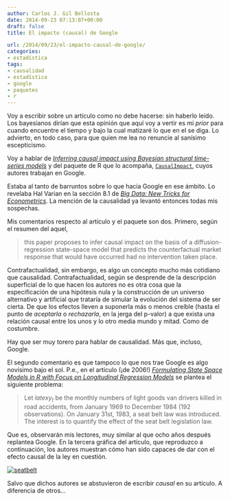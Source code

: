 ```yaml
---
author: Carlos J. Gil Bellosta
date: 2014-09-23 07:13:07+00:00
draft: false
title: El impacto (causal) de Google

url: /2014/09/23/el-impacto-causal-de-google/
categories:
- estadística
tags:
- causalidad
- estadística
- google
- paquetes
- r
---
```


Voy a escribir sobre un artículo como no debe hacerse: sin haberlo leído. Los bayesianos dirían que esta opinión que aquí voy a vertir es mi _prior_ para cuando encuentre el tiempo y bajo la cual matizaré lo que en el se diga. Lo advierto, en todo caso, para que quien me lea no renuncie al sanísimo escepticismo.

Voy a hablar de [_Inferring causal impact using Bayesian structural time-series models_](http://research.google.com/pubs/pub41854.html) y del paquete de R que lo acompaña, [`CausalImpact`](https://google.github.io/CausalImpact/CausalImpact.html), cuyos autores trabajan en Google.

Estaba al tanto de barruntos sobre lo que hacía Google en ese ámbito. Lo revelaba Hal Varian en la sección 8.1 de [_Big Data: New Tricks for Econometrics_](http://people.ischool.berkeley.edu/~hal/Papers/2013/ml.pdf). La mención de la causalidad ya levantó entonces todas mis sospechas.

Mis comentarios respecto al artículo y el paquete son dos. Primero, según el resumen del aquel,

 >this paper proposes to infer causal impact on the basis of a diffusion-regression state-space model that predicts the counterfactual market response that would have occurred had no intervention taken place.

Contrafactualidad, sin embargo, es algo un concepto mucho más cotidiano que causalidad. Contrafactualidad, según se desprende de la descripción superficial de lo que hacen los autores no es otra cosa que la especificación de una hipótesis nula y la construcción de un universo alternativo y artificial que trataría de simular la evolución del sistema de ser cierta. De que los efectos lleven a suponerla más o menos creíble (hasta el punto de _aceptarla_ o _rechazarla_, en la jerga del p-valor) a que exista una relación causal entre los unos y lo otro media mundo y mitad. Como de costumbre.

Hay que ser muy torero para hablar de causalidad. Más que, incluso, Google.

El segundo comentario es que tampoco lo que nos trae Google es algo novísimo bajo el sol. P.e., en el artículo (¡de 2006!) [_Formulating State Space Models in R with Focus on Longitudinal Regression Models_](http://www.jstatsoft.org/v16/i01/paper) se plantea el siguiente problema:

 >Let $latex y_t$ be the monthly numbers of light goods van drivers killed in road accidents, from January 1969 to December 1984 (192 observations). On January 31st, 1983, a seat belt law was introduced. The interest is to quantify the effect of the seat belt legislation law.

Que es, observarán mis lectores, muy similar al que ocho años después replantea Google. En la tercera gráfica del artículo, que reproduzco a continuación, los autores muestran cómo han sido capaces de dar con el efecto causal de la ley en cuestión.

[![seatbelt](/wp-uploads/2014/09/seatbelt.png#center)
](/wp-uploads/2014/09/seatbelt.png#center)

Salvo que dichos autores se abstuvieron de escribir _causal_ en su artículo. A diferencia de otros...